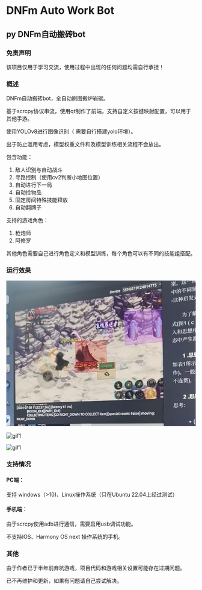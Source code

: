# DNFm  Auto Work Bot

## py DNFm自动搬砖bot



### 免责声明

该项目仅用于学习交流，使用过程中出现的任何问题均需自行承担！

### 概述

DNFm自动搬砖bot，全自动刷图搬炉岩碳。

基于scrcpy协议串流，使用qt制作了前端，支持自定义按键映射配置，可以用于其他手游。

使用YOLOv8进行图像识别（ 需要自行搭建yolo环境）。

出于防止滥用考虑，模型权重文件和及模型训练相关流程不会放出。

包含功能：

1. 敌人识别与自动战斗
2. 寻路控制（使用cv2判断小地图位置）
3. 自动进行下一局
4. 自动捡物品
5. 固定房间特殊技能释放
6. 自动翻牌子

支持的游戏角色：

1. 枪炮师
2. 阿修罗

其他角色需要自己进行角色定义和模型训练，每个角色可以有不同的技能组搭配。



### 运行效果

![img](./images/e8f28847a74a5362debbb525d65c6a7.jpg)

![gif1](./images/play1.gif)

![gif1](./images/play2.gif)

### 支持情况

#### PC端： 

支持 windows（>10)、Linux操作系统（只在Ubuntu 22.04上经过测试）

#### 手机端：

由于scrcpy使用adb进行通信，需要启用usb调试功能。

不支持IOS、Harmony OS next 操作系统的手机。

### 其他

由于作者已于半年前弃坑游戏，项目代码和游戏相关设置可能存在过期问题。

已不再维护和更新，如果有问题请自己尝试解决。
